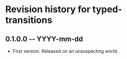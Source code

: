 # Revision history for typed-transitions

## 0.1.0.0  -- YYYY-mm-dd

* First version. Released on an unsuspecting world.
